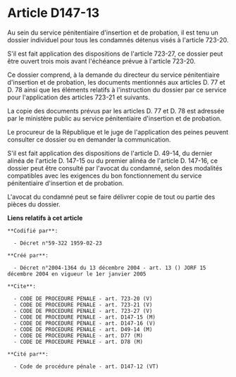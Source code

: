 # Article D147-13

Au sein du service pénitentiaire d'insertion et de probation, il est tenu un dossier individuel pour tous les condamnés
détenus visés à l'article 723-20.

S'il est fait application des dispositions de l'article 723-27, ce dossier peut être ouvert trois mois avant l'échéance
prévue à l'article 723-20.

Ce dossier comprend, à la demande du directeur du service pénitentiaire d'insertion et de probation, les documents mentionnés
aux articles D. 77 et D. 78 ainsi que les éléments relatifs à l'instruction du dossier par ce service pour l'application des
articles 723-21 et suivants.

La copie des documents prévus par les articles D. 77 et D. 78 est adressée par le ministère public au service pénitentiaire
d'insertion et de probation.

Le procureur de la République et le juge de l'application des peines peuvent consulter ce dossier ou en demander la
communication.

S'il est fait application des dispositions de l'article D. 49-14, du dernier alinéa de l'article D. 147-15 ou du premier
alinéa de l'article D. 147-16, ce dossier peut être consulté par l'avocat du condamné, selon des modalités compatibles avec
les exigences du bon fonctionnement du service pénitentiaire d'insertion et de probation.

L'avocat du condamné peut se faire délivrer copie de tout ou partie des pièces du dossier.

**Liens relatifs à cet article**

	**Codifié par**:

	  - Décret n°59-322 1959-02-23

	**Créé par**:

	  - Décret n°2004-1364 du 13 décembre 2004 - art. 13 () JORF 15 décembre 2004 en vigueur le 1er janvier 2005

	**Cite**:

	  - CODE DE PROCEDURE PENALE - art. 723-20 (V)
	  - CODE DE PROCEDURE PENALE - art. 723-21 (V)
	  - CODE DE PROCEDURE PENALE - art. 723-27 (V)
	  - CODE DE PROCEDURE PENALE - art. D147-15 (M)
	  - CODE DE PROCEDURE PENALE - art. D147-16 (V)
	  - CODE DE PROCEDURE PENALE - art. D49-14 (M)
	  - CODE DE PROCEDURE PENALE - art. D77 (M)
	  - CODE DE PROCEDURE PENALE - art. D78 (M)

	**Cité par**:

	  - Code de procédure pénale - art. D147-12 (VT)

